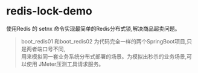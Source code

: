 # redis-lock-demo

使用Redis 的 setnx 命令实现最简单的Redis分布式锁,解决商品超卖问题。

> boot_redis01 和boot_redis02 为代码完全一样的两个SpringBoot项目,只是两者端口号不同,<br>
> 用来模拟同一套业务系统分布式部署的场景。为模拟出秒杀的业务场景,可以使用 JMeter压测工具请求服务。